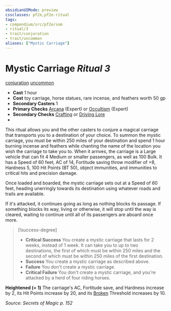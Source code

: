 ```yaml
---
obsidianUIMode: preview
cssclasses: pf2e,pf2e-ritual
tags:
- compendium/src/pf2e/som
- ritual/3
- trait/conjuration
- trait/uncommon
aliases: ["Mystic Carriage"]
---
```

# Mystic Carriage *Ritual 3*  
[conjuration](rules/traits/conjuration.md "Conjuration School Trait")  [uncommon](rules/traits/uncommon.md "Uncommon Rarity Trait")  

- **Cast** 1 hour
- **Cost** toy carriage, horse statues, rare incense, and feathers worth 50 gp
- **Secondary Casters** 1
- **Primary Checks** [Arcana](compendium/skills.md#Arcana) (Expert) or [Occultism](compendium/skills.md#Occultism) (Expert)
- **Secondary Checks** [Crafting](compendium/skills.md#Crafting) or [Driving Lore](compendium/skills.md#Lore)
- 

This ritual allows you and the other casters to conjure a magical carriage that transports you to a destination of your choice. To summon the mystic carriage, you must be within 250 miles of your destination and spend 1 hour burning incense and feathers while chanting the name of the location you wish the carriage to take you to. When it arrives, the carriage is a Large vehicle that can fit 4 Medium or smaller passengers, as well as 100 Bulk. It has a Speed of 60 feet, AC of 14, Fortitude saving throw modifier of +8, Hardness 5, 100 Hit Points (BT 50), object immunities, and immunities to critical hits and precision damage.

Once loaded and boarded, the mystic carriage sets out at a Speed of 60 feet, heading unerringly towards its destination using whatever roads and trails are available.

If it's attacked, it continues going as long as nothing blocks its passage. If something blocks its way, living or otherwise, it will stop until the way is cleared, waiting to continue until all of its passengers are aboard once more.

> [!success-degree] 
> - **Critical Success** You create a mystic carriage that lasts for 2 weeks, instead of 1 week. It can take you to up to two destinations, the first of which must be within 250 miles and the second of which must be within 250 miles of the first destination.
> - **Success** You create a mystic carriage as described above.
> - **Failure** You don't create a mystic carriage.
> - **Critical Failure** You don't create a mystic carriage, and you're attacked by a herd of four riding horses.

**Heightened (+ 1)** The carriage's AC, Fortitude save, and Hardness increase by 2, its Hit Points increase by 20, and its [Broken](rules/conditions.md#Broken) Threshold increases by 10.

*Source: Secrets of Magic p. 152*